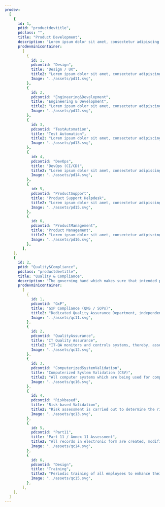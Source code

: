 ```yaml
---
prodev:
  [
    {
      id: 1,
      pdid: "productdevtitle",
      pdclass: "",
      title: "Product Development",
      description: "Lorem ipsum dolor sit amet, consectetur adipiscing elit. Nunc odio in et, lectus sit lorem id integer.",
      prodevminicontainer:
        [
          {
            id: 1,
            pdcontid: "Design",
            title: "Design / UX",
            title2: "Lorem ipsum dolor sit amet, consectetur adipiscing elit. Risus arcu viverra netus convallis interdum. ",
            Image: "../assets/pd11.svg",
          },
          {
            id: 2,
            pdcontid: "Engineering&Development",
            title: "Engineering & Development",
            title2: "Lorem ipsum dolor sit amet, consectetur adipiscing elit. Risus arcu viverra netus convallis interdum. ",
            Image: "../assets/pd12.svg",
          },
          {
            id: 3,
            pdcontid: "TestAutomation",
            title: "Test Automation",
            title2: "Lorem ipsum dolor sit amet, consectetur adipiscing elit. Risus arcu viverra netus convallis interdum. ",
            Image: "../assets/pd13.svg",
          },
          {
            id: 4,
            pdcontid: "DevOps",
            title: "DevOps (CI/CD)",
            title2: "Lorem ipsum dolor sit amet, consectetur adipiscing elit. Risus arcu viverra netus convallis interdum. ",
            Image: "../assets/pd14.svg",
          },
          {
            id: 5,
            pdcontid: "ProductSupport",
            title: "Product Support Helpdesk",
            title2: "Lorem ipsum dolor sit amet, consectetur adipiscing elit. Risus arcu viverra netus convallis interdum. ",
            Image: "../assets/pd15.svg",
          },
          {
            id: 6,
            pdcontid: "ProductManagement",
            title: "Product Management",
            title2: "Lorem ipsum dolor sit amet, consectetur adipiscing elit. Risus arcu viverra netus convallis interdum. ",
            Image: "../assets/pd16.svg",
          },
        ],
    },
    {
      id: 2,
      pdid: "Quality&Compliance",
      pdclass: "productdevtitle",
      title: "Quality & Compliance",
      description: "The governing hand which makes sure that intended performance is delivered and products made strictly follow the regulations in place.",
      prodevminicontainer:
        [
          {
            id: 1,
            pdcontid: "GxP",
            title: "GxP Compliance (QMS / SOPs)",
            title2: "Dedicated Quality Assurance Department, independently reporting to the management, functions to implement and monitor the compliance to cGMP requirements through out the processes ",
            Image: "../assets/qc11.svg",
          },
          {
            id: 2,
            pdcontid: "QualityAssurance",
            title: "IT Quality Assurance",
            title2: "IT-QA monitors and controls systems, thereby, assuring the quality of the software systems: ensuring the computerized processes, procedures as well as standards suitable for the project are implemented correctly. ",
            Image: "../assets/qc12.svg",
          },
          {
            id: 3,
            pdcontid: "ComputerizedSystemValidation",
            title: "Computerized System Validation (CSV)",
            title2: "All computer systems which are being used for compliance of GMP/GLP requirements validated. The validation for software systems is also carried out as per GAMP 5 guidelines using system implementation life cycle approach. ",
            Image: "../assets/qc16.svg",
          },
          {
            id: 4,
            pdcontid: "Riskbased",
            title: "Risk-based Validation",
            title2: "Risk assessment is carried out to determine the rigor of validation and qualification activities to be performed wherever necessary. Based on the outcome of this assessment, validation and qualification activities are planned.",
            Image: "../assets/qc13.svg",
          },
          {
            id: 5,
            pdcontid: "Part11",
            title: "Part 11 / Annex 11 Assessment",
            title2: "All records in electronic form are created, modified, maintained, archived, retrieved, or transmitted under any records comply with the requirements set forth in regulations of USFDA (21 CFR Part 11)",
            Image: "../assets/qc14.svg",
          },
          {
            id: 6,
            pdcontid: "Design",
            title: "Training",
            title2: "Periodic training of all employees to enhance their knowledge and skills. The training includes induction training at the time of new recruitment followed by cGMP training, SOP Training and on job training.",
            Image: "../assets/qc15.svg",
          },
        ],
    },
  ]
---
```

